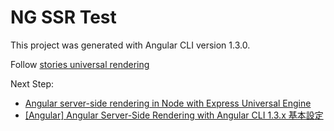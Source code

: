 # NG SSR Test

This project was generated with Angular CLI version 1.3.0.

Follow [stories universal rendering](https://github.com/angular/angular-cli/wiki/stories-universal-rendering)

Next Step:
* [Angular server-side rendering in Node with Express Universal Engine](https://medium.com/@cyrilletuzi/angular-server-side-rendering-in-node-with-express-universal-engine-dce21933ddce)
* [[Angular] Angular Server-Side Rendering with Angular CLI 1.3.x 基本設定](https://blog.kevinyang.net/2017/08/08/angular-cli-universal/)